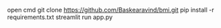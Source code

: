 open cmd
 git clone https://github.com/Baskearavind/bmi.git
 pip install -r requirements.txt
 streamlit run app.py
